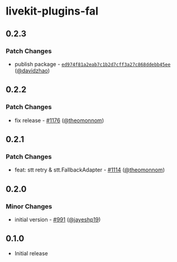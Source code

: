 # livekit-plugins-fal

## 0.2.3

### Patch Changes

- publish package - [`ed974f81a2eab7c1b2d7cff3a27c868ddebb45ee`](https://github.com/livekit/agents/commit/ed974f81a2eab7c1b2d7cff3a27c868ddebb45ee) ([@davidzhao](https://github.com/davidzhao))

## 0.2.2

### Patch Changes

- fix release - [#1176](https://github.com/livekit/agents/pull/1176) ([@theomonnom](https://github.com/theomonnom))

## 0.2.1

### Patch Changes

- feat: stt retry & stt.FallbackAdapter - [#1114](https://github.com/livekit/agents/pull/1114) ([@theomonnom](https://github.com/theomonnom))

## 0.2.0

### Minor Changes

- initial version - [#991](https://github.com/livekit/agents/pull/991) ([@jayeshp19](https://github.com/jayeshp19))

## 0.1.0

- Initial release
